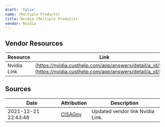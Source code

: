 ```yaml
---
draft: 'false'
name: (Multiple Products)
title: Nvidia (Multiple Products)
vendor: Nvidia
---
```


## Vendor Resources
| Resource | Link |
| --- | --- |
| Nvidia Link | [https://nvidia.custhelp.com/app/answers/detail/a_id/5294](https://nvidia.custhelp.com/app/answers/detail/a_id/5294) |



## Sources
| Date | Attribution | Description |
| --- | --- | --- |
| 2021-12-21 22:43:46 | [CISAGov](https://raw.githubusercontent.com/cisagov/log4j-affected-db/develop/README.md) | Updated vendor link Nvidia Link.  |
